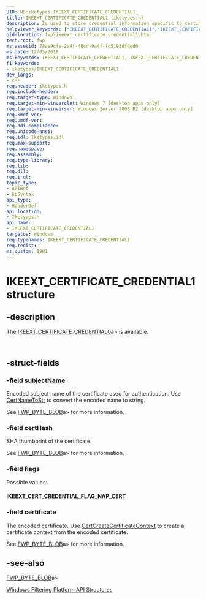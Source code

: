 ```yaml
---
UID: NS:iketypes.IKEEXT_CERTIFICATE_CREDENTIAL1_
title: IKEEXT_CERTIFICATE_CREDENTIAL1 (iketypes.h)
description: Is used to store credential information specific to certificate authentication.helpviewer_keywords: ["IKEEXT_CERTIFICATE_CREDENTIAL1","IKEEXT_CERTIFICATE_CREDENTIAL1 structure [Filtering]","IKEEXT_CERT_CREDENTIAL_FLAG_NAP_CERT","fwp.ikeext_certificate_credential1","iketypes/IKEEXT_CERTIFICATE_CREDENTIAL1"]
old-location: fwp\ikeext_certificate_credential1.htm
tech.root: fwp
ms.assetid: 78ae9cfe-2a4f-48cd-9a4f-fd5193df0ed0
ms.date: 12/05/2018
ms.keywords: IKEEXT_CERTIFICATE_CREDENTIAL1, IKEEXT_CERTIFICATE_CREDENTIAL1 structure [Filtering], IKEEXT_CERT_CREDENTIAL_FLAG_NAP_CERT, fwp.ikeext_certificate_credential1, iketypes/IKEEXT_CERTIFICATE_CREDENTIAL1
f1_keywords:
- iketypes/IKEEXT_CERTIFICATE_CREDENTIAL1
dev_langs:
- c++
req.header: iketypes.h
req.include-header: 
req.target-type: Windows
req.target-min-winverclnt: Windows 7 [desktop apps only]
req.target-min-winversvr: Windows Server 2008 R2 [desktop apps only]
req.kmdf-ver: 
req.umdf-ver: 
req.ddi-compliance: 
req.unicode-ansi: 
req.idl: Iketypes.idl
req.max-support: 
req.namespace: 
req.assembly: 
req.type-library: 
req.lib: 
req.dll: 
req.irql: 
topic_type:
- APIRef
- kbSyntax
api_type:
- HeaderDef
api_location:
- Iketypes.h
api_name:
- IKEEXT_CERTIFICATE_CREDENTIAL1
targetos: Windows
req.typenames: IKEEXT_CERTIFICATE_CREDENTIAL1
req.redist: 
ms.custom: 19H1
---
```


# IKEEXT_CERTIFICATE_CREDENTIAL1 structure


## -description


The [IKEEXT_CERTIFICATE_CREDENTIAL0](https://docs.microsoft.com/windows/desktop/api/iketypes/ns-iketypes-ikeext_certificate_credential0)a> is available.</div>
<div> </div>



## -struct-fields




### -field subjectName

Encoded subject name of the certificate used for authentication. Use <a href="https://docs.microsoft.com/windows/desktop/api/wincrypt/nf-wincrypt-certnametostra">CertNameToStr</a> to convert the encoded name to string.

See [FWP_BYTE_BLOB](https://docs.microsoft.com/windows/desktop/api/fwptypes/ns-fwptypes-fwp_byte_blob)a> for more information.


### -field certHash

SHA thumbprint of the certificate.

See [FWP_BYTE_BLOB](https://docs.microsoft.com/windows/desktop/api/fwptypes/ns-fwptypes-fwp_byte_blob)a> for more information.


### -field flags

Possible values:

<a id="IKEEXT_CERT_CREDENTIAL_FLAG_NAP_CERT"></a>
<a id="ikeext_cert_credential_flag_nap_cert"></a>


#### IKEEXT_CERT_CREDENTIAL_FLAG_NAP_CERT


### -field certificate

The encoded certificate. Use <a href="https://docs.microsoft.com/windows/desktop/api/wincrypt/nf-wincrypt-certcreatecertificatecontext">CertCreateCertificateContext</a> to create a certificate context from the encoded certificate.

See [FWP_BYTE_BLOB](https://docs.microsoft.com/windows/desktop/api/fwptypes/ns-fwptypes-fwp_byte_blob)a> for more information.


## -see-also




[FWP_BYTE_BLOB](https://docs.microsoft.com/windows/desktop/api/fwptypes/ns-fwptypes-fwp_byte_blob)a>



<a href="https://docs.microsoft.com/windows/desktop/FWP/fwp-structs">Windows Filtering Platform  API Structures</a>
 

 

